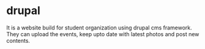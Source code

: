 # drupal
It is a website build for student organization using drupal cms framework.
They can upload the events, keep upto date with latest photos and post new contents.
